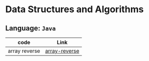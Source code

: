 # Data Structures and Algorithms

## Language: `Java`

| code                | Link                                                                                                                            |
| ------------------- | ------------------------------------------------------------------------------------------------------------------------------- |
| array reverse       | [array-reverse](/home/nawal/401/data-structures-and-algorithms1/java/code_challenges/array-reverse/README.md)             |
